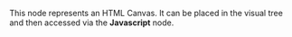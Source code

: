 This node represents an HTML Canvas. It can be placed in the visual tree and then accessed via the **Javascript** node.